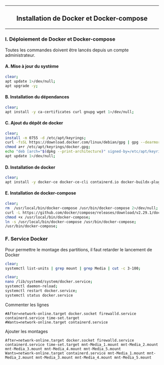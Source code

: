 --------------------------------------------------------------------------------------------------------------------------------------------------------------------------------
## <p align='center'> Installation de Docker et Docker-compose </p>

--------------------------------------------------------------------------------------------------------------------------------------------------------------------------------
### I. Déploiement de Docker et Docker-compose
Toutes les commandes doivent être lancés depuis un compte administrateur.


#### A. Mise à jour du système
```bash
clear;
apt update 1>/dev/null;
apt upgrade -y;
```

#### B. Installation du dépendances
```bash
clear;
apt install -y ca-certificates curl gnupg wget 1>/dev/null;
```

#### C. Ajout du dépôt de docker
```bash
clear;
install -m 0755 -d /etc/apt/keyrings;
curl -fsSL https://download.docker.com/linux/debian/gpg | gpg --dearmor -o /etc/apt/keyrings/docker.gpg;
chmod a+r /etc/apt/keyrings/docker.gpg;
echo "deb [arch="$(dpkg --print-architecture)" signed-by=/etc/apt/keyrings/docker.gpg] https://download.docker.com/linux/debian "$(. /etc/os-release && echo "$VERSION_CODENAME")" stable" | tee /etc/apt/sources.list.d/docker.list > /dev/null
apt update 1>/dev/null;
```

#### D. Installation de docker
```bash
clear;
apt install -y docker-ce docker-ce-cli containerd.io docker-buildx-plugin docker-compose-plugin;
```


#### E. Installation de docker-compose
```bash
clear;
rm  /usr/local/bin/docker-compose /usr/bin/docker-compose 2>/dev/null;
curl -L https://github.com/docker/compose/releases/download/v2.29.1/docker-compose-linux-aarch64 -o /usr/local/bin/docker-compose;
chmod +x /usr/local/bin/docker-compose;
ln -s /usr/local/bin/docker-compose /usr/bin/docker-compose;
/usr/bin/docker-compose;
```


### F. Service Docker
Pour permettre le montage des partitions, il faut retarder le lancement de Docker
```bash
clear;
systemctl list-units | grep mount | grep Media | cut -c 3-100;
```

```bash
clear;
nano /lib/systemd/system/docker.service;
systemctl daemon-reload;
systemctl restart docker.service;
systemctl status docker.service
```

Commenter les lignes
```
#After=network-online.target docker.socket firewalld.service containerd.service time-set.target
#Wants=network-online.target containerd.service
```

Ajouter les montages
```
After=network-online.target docker.socket firewalld.service containerd.service time-set.target mnt-Media_1.mount mnt-Media_2.mount mnt-Media_3.mount mnt-Media_4.mount mnt-Media_5.mount
Wants=network-online.target containerd.service mnt-Media_1.mount mnt-Media_2.mount mnt-Media_3.mount mnt-Media_4.mount mnt-Media_5.mount
```




